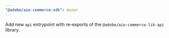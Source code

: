 ```yaml
---
"@adobe/aio-commerce-sdk": minor
---
```


Add new `api` entrypoint with re-exports of the `@adobe/aio-commerce-lib-api` library.
